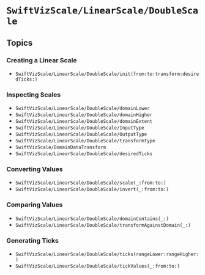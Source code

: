 # ``SwiftVizScale/LinearScale/DoubleScale``

## Topics

### Creating a Linear Scale

- ``SwiftVizScale/LinearScale/DoubleScale/init(from:to:transform:desiredTicks:)``

### Inspecting Scales

- ``SwiftVizScale/LinearScale/DoubleScale/domainLower``
- ``SwiftVizScale/LinearScale/DoubleScale/domainHigher``
- ``SwiftVizScale/LinearScale/DoubleScale/domainExtent``
- ``SwiftVizScale/LinearScale/DoubleScale/InputType``
- ``SwiftVizScale/LinearScale/DoubleScale/OutputType``
- ``SwiftVizScale/LinearScale/DoubleScale/transformType``
- ``SwiftVizScale/DomainDataTransform``
- ``SwiftVizScale/LinearScale/DoubleScale/desiredTicks``

### Converting Values 

- ``SwiftVizScale/LinearScale/DoubleScale/scale(_:from:to:)``
- ``SwiftVizScale/LinearScale/DoubleScale/invert(_:from:to:)``

### Comparing Values

- ``SwiftVizScale/LinearScale/DoubleScale/domainContains(_:)``
- ``SwiftVizScale/LinearScale/DoubleScale/transformAgainstDomain(_:)``

### Generating Ticks

- ``SwiftVizScale/LinearScale/DoubleScale/ticks(rangeLower:rangeHigher:)``
- ``SwiftVizScale/LinearScale/DoubleScale/tickValues(_:from:to:)``

